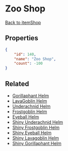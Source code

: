 # Zoo Shop

<no description available>

[Back to itemShop](../item-shops.md)

## Properties

```json
{
    "id": 140,
    "name": "Zoo Shop",
    "count": -100
}
```

## Related

- [Gorillaphant Helm](../items/3826-gorillaphant-helm.md)
- [LavaGoblin Helm](../items/3827-lavagoblin-helm.md)
- [Underachnid Helm](../items/3828-underachnid-helm.md)
- [Frostgoblin Helm](../items/3829-frostgoblin-helm.md)
- [Eyeball Helm](../items/3830-eyeball-helm.md)
- [Shiny Underachnid Helm](../items/3831-shiny-underachnid-helm.md)
- [Shiny Frostgoblin Helm](../items/3832-shiny-frostgoblin-helm.md)
- [Shiny Eyeball Helm](../items/3833-shiny-eyeball-helm.md)
- [Shiny Lavagoblin Helm](../items/3834-shiny-lavagoblin-helm.md)
- [Shiny Gorillaphant Helm](../items/3835-shiny-gorillaphant-helm.md)

